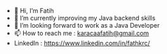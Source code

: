 - 👋 Hi, I’m Fatih
- 🌱 I’m currently improving my Java backend skills
- 💞️ I’m looking forward to work as a Java Developer
- 📫 How to reach me : karacaafatih@gmail.com
- LinkedIn : https://www.linkedin.com/in/fathkrc/

<!---
Fathkrc/Fathkrc is a ✨ special ✨ repository because its `README.md` (this file) appears on your GitHub profile.
You can click the Preview link to take a look at your changes.
--->
